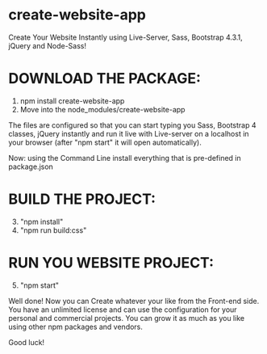 # create-website-app
Create Your Website Instantly using Live-Server, Sass, Bootstrap 4.3.1, jQuery and Node-Sass!


DOWNLOAD THE PACKAGE:
=====================
1. npm install create-website-app
2. Move into the node_modules/create-website-app


The files are configured so that you can start typing you Sass, Bootstrap 4 classes, jQuery instantly and run it live with Live-server on a localhost in your browser (after "npm start" it will open automatically).

Now: using the Command Line install everything that is pre-defined in package.json


BUILD THE PROJECT:
==================
3. "npm install"  
4. "npm run build:css"



RUN YOU WEBSITE PROJECT:
========================
5. "npm start"


Well done! Now you can Create whatever your like from the Front-end side. You have an unlimited license and can use the configuration for your personal and commercial projects. You can grow it as much as you like using other npm packages and vendors.


Good luck!
